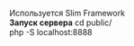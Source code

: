 Используется Slim Framework<br/>
<b>Запуск сервера</b>    cd public/<br/>
                  php -S localhost:8888<br/>


